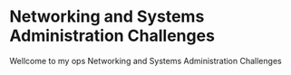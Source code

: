 # Networking and Systems Administration Challenges

Wellcome to my ops Networking and Systems Administration Challenges
